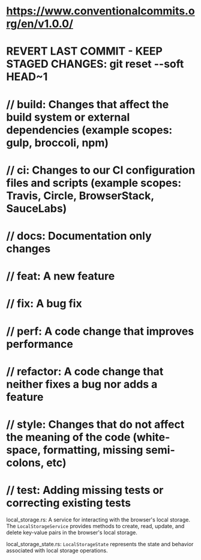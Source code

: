 # https://www.conventionalcommits.org/en/v1.0.0/

# REVERT LAST COMMIT - KEEP STAGED CHANGES:  git reset --soft HEAD~1

# // build: Changes that affect the build system or external dependencies (example scopes: gulp, broccoli, npm)
# // ci: Changes to our CI configuration files and scripts (example scopes: Travis, Circle, BrowserStack, SauceLabs)
# // docs: Documentation only changes
# // feat: A new feature
# // fix: A bug fix
# // perf: A code change that improves performance
# // refactor: A code change that neither fixes a bug nor adds a feature
# // style: Changes that do not affect the meaning of the code (white-space, formatting, missing semi-colons, etc)
# // test: Adding missing tests or correcting existing tests


local_storage.rs:
A service for interacting with the browser's local storage.
The `LocalStorageService` provides methods to create, read, update, and delete key-value pairs in the browser's local storage.

local_storage_state.rs:
`LocalStorageState` represents the state and behavior associated with local storage operations.